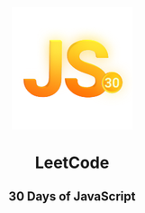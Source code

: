 <div align="center"> <img src="https://github.com/ychaaibi/leetcode-javascript-30/blob/main/icon-js-30.png" alt="yjs leetcode icon" /> </div>
<h1 align="center" >LeetCode</h1>
<h2 align="center" >30 Days of JavaScript</h2>
